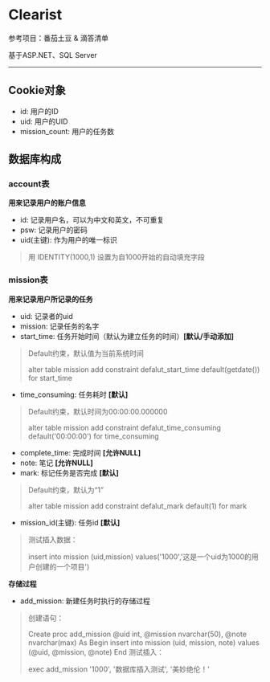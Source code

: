# Clearist
参考项目：番茄土豆 & 滴答清单

基于ASP.NET、SQL Server
***
## Cookie对象
* id: 用户的ID
* uid: 用户的UID
* mission_count: 用户的任务数

## 数据库构成

### account表

**用来记录用户的账户信息**

* id: 记录用户名，可以为中文和英文，不可重复
* psw: 记录用户的密码
* uid(主键): 作为用户的唯一标识
> 用 IDENTITY(1000,1) 设置为自1000开始的自动填充字段

### mission表

**用来记录用户所记录的任务**

* uid: 记录者的uid
* mission: 记录任务的名字
* start_time: 任务开始时间（默认为建立任务的时间）**[默认/手动添加]**
> Default约束，默认值为当前系统时间
>
> 	alter table mission
> 	add constraint defalut_start_time default(getdate()) for start_time

* time_consuming: 任务耗时 **[默认]**
> Default约束，默认时间为00:00:00.000000
>
> 	alter table mission
> 	add constraint defalut_time_consuming default('00:00:00') for time_consuming

* complete_time: 完成时间 **[允许NULL]**
* note: 笔记 **[允许NULL]**
* mark: 标记任务是否完成 **[默认]**
> Default约束，默认为“1”
>
> 	alter table mission
> 	add constraint defalut_mark default(1) for mark

* mission_id(主键): 任务id **[默认]**

> 测试插入数据：
>
> 	insert into mission (uid,mission) values('1000','这是一个uid为1000的用户创建的一个项目')

**存储过程**
* add_mission: 新建任务时执行的存储过程
> 创建语句：
>
> 	Create proc add_mission @uid int, @mission nvarchar(50), @note nvarchar(max)
> 	As
> 	Begin
>		insert into mission (uid, mission, note)
>		values (@uid, @mission, @note)
> 	End
> 测试插入：
>
> 	exec add_mission '1000', '数据库插入测试', '美妙绝伦！'






